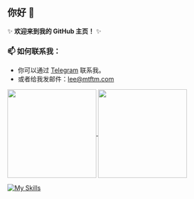 ## 你好 👋 

✨ **欢迎来到我的 GitHub 主页！** ✨

### 📫 如何联系我：
- 你可以通过 [Telegram](https://t.me/leetfs) 联系我。
- 或者给我发邮件：lee@mtftm.com

<a href="https://github.com/Leetfs/">
  <img height=200 align="center" src="https://github-readme-stats.vercel.app/api?username=Leetfs&locale=cn&theme=transparent" />
</a>
<a href="https://github.com/Leetfs/">
  <img height=200 align="center" src="https://github-readme-stats.vercel.app/api/top-langs?username=Leetfs&layout=compact&langs_count=8&card_width=320&locale=cn&theme=transparent" />
</a>

[![My Skills](https://skillicons.dev/icons?i=vscode,unity,ae,au,ai,ps,pr,blender,c,cs,cpp,cloudflare,css,debian,docker,git,github,githubactions,html,md,ubuntu)](https://skillicons.dev)